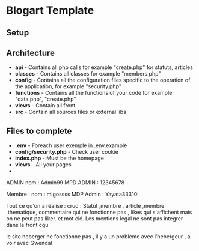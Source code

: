 # Blogart Template

## Setup

## Architecture

- **api** - Contains all php calls for example "create.php" for statuts, articles
- **classes** - Contains all classes for example "members.php"
- **config** - Contains all the configuration files specific to the operation of the application, for example "security.php"
- **functions** - Contains all the functions of your code for example "data.php", "create.php"
- **views** - Contain all front
- **src** - Contain all sources files or external libs

## Files to complete

- **.env** - Foreach user exemple in .env.example
- **config/security.php** - Check user cookie
- **index.php** - Must be the homepage
- **views** - All your pages
-

ADMIN
nom : Admin99
MPD ADMIN : 12345678

Membre :
nom : migossss
MDP Admin : Yayata33310!

Tout ce qu'on a réalisé :
crud :
Statut ,membre , article ,membre ,thematique, commentaire qui ne fonctionne pas , likes qui s'affichent mais on ne peut pas liker. et mot clé.
Les mentions legal ne sont pas integrer dans le front cgu

le site heberger ne fonctionne pas , il y a un problème avec l’hebergeur , a voir avec Gwendal
